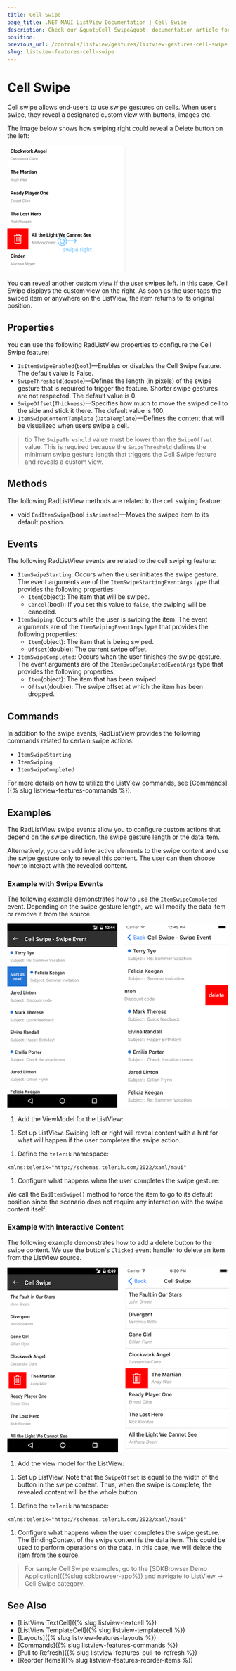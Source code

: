 ```yaml
---
title: Cell Swipe
page_title: .NET MAUI ListView Documentation | Cell Swipe
description: Check our &quot;Cell Swipe&quot; documentation article for Telerik ListView for .NT MAUI.
position: 
previous_url: /controls/listview/gestures/listview-gestures-cell-swipe
slug: listview-features-cell-swipe
---
```


# Cell Swipe

Cell swipe allows end-users to use swipe gestures on cells. When users swipe, they reveal a designated custom view with buttons, images etc.

The image below shows how swiping right could reveal a Delete button on the left:

![](images/listview-cellswipe.png)

You can reveal another custom view if the user swipes left. In this case, Cell Swipe displays the custom view on the right. As soon as the user taps the swiped item or anywhere on the ListView, the item returns to its original position.

## Properties

You can use the following RadListView properties to configure the Cell Swipe feature:

- `IsItemSwipeEnabled`(`bool`)&mdash;Enables or disables the Cell Swipe feature. The default value is False.
- `SwipeThreshold`(`double`)&mdash;Defines the length (in pixels) of the swipe gesture that is required to trigger the feature. Shorter swipe gestures are not respected. The default value is 0.
- `SwipeOffset`(`Thickness`)&mdash;Specifies how much to move the swiped cell to the side and stick it there. The default value is 100.
- `ItemSwipeContentTemplate` (`DataTemplate`)&mdash;Defines the content that will be visualized when users swipe a cell.

>tip The `SwipeThreshold` value must be lower than the `SwipeOffset` value. This is required because the `SwipeThreshold` defines the minimum swipe gesture length that triggers the Cell Swipe feature and reveals a custom view.

## Methods

The following RadListView methods are related to the cell swiping feature:

- void `EndItemSwipe`(bool `isAnimated`)&mdash;Moves the swiped item to its default position.

## Events

The following RadListView events are related to the cell swiping feature:

- `ItemSwipeStarting`: Occurs when the user initiates the swipe gesture. The event arguments are of the `ItemSwipeStartingEventArgs` type that provides the following properties:
  - `Item`(object): The item that will be swiped.
  - `Cancel`(bool): If you set this value to `false`, the swiping will be canceled.
- `ItemSwiping`: Occurs while the user is swiping the item. The event arguments are of the `ItemSwipingEventArgs` type that provides the following properties:
  - `Item`(object): The item that is being swiped.
  - `Offset`(double): The current swipe offset.
- `ItemSwipeCompleted`: Occurs when the user finishes the swipe gesture. The event arguments are of the `ItemSwipeCompletedEventArgs` type that provides the following properties:
  - `Item`(object): The item that has been swiped.
  - `Offset`(double): The swipe offset at which the item has been dropped.

## Commands

In addition to the swipe events, RadListView provides the following commands related to certain swipe actions:

- `ItemSwipeStarting`
- `ItemSwiping`
- `ItemSwipeCompleted`

For more details on how to utilize the ListView commands, see [Commands]({% slug listview-features-commands %}).
  
## Examples

The RadListView swipe events allow you to configure custom actions that depend on the swipe direction, the swipe gesture length or the data item.

Alternatively, you can add interactive elements to the swipe content and use the swipe gesture only to reveal this content. The user can then choose how to interact with the revealed content.

### Example with Swipe Events

The following example demonstrates how to use the `ItemSwipeCompleted` event. Depending on the swipe gesture length, we will modify the data item or remove it from the source.

![CellSwipe](images/listview-gestures-swipe-swipe-event.png)

1. Add the ViewModel for the ListView:

 <snippet id='listview-gestures-cellswipe-swipeevents-viewmodel'/>

1. Set up ListView. Swiping left or right will reveal content with a hint for what will happen if the user completes the swipe action.

 <snippet id='listview-gestures-cellswipe-swipeevents-listview'/>

1. Define the `telerik` namespace:

 ```XAML
xmlns:telerik="http://schemas.telerik.com/2022/xaml/maui"                 
 ```

1. Configure what happens when the user completes the swipe gesture:

 <snippet id='listview-gestures-cellswipe-swipeevents-swipecompleted'/>

We call the `EndItemSwipe()` method to force the item to go to its default position since the scenario does not require any interaction with the swipe content itself.

### Example with Interactive Content

The following example demonstrates how to add a delete button to the swipe content. We use the button's `Clicked` event handler to delete an item from the ListView source.

![CellSwipe](images/listview-gestures-swipe-interactive-content.png)

1. Add the view model for the ListView:

 <snippet id='listview-gestures-cellswipe-interactivecontent-viewmodel'/>

1. Set up ListView. Note that the `SwipeOffset` is equal to the width of the button in the swipe content. Thus, when the swipe is complete, the revealed content will be the whole button.

 <snippet id='listview-gestures-cellswipe-interactivecontent-listview'/>

1. Define the `telerik` namespace:

 ```XAML
xmlns:telerik="http://schemas.telerik.com/2022/xaml/maui"                 
 ```
 
1. Configure what happens when the user completes the swipe gesture. The BindingContext of the swipe content is the data item. This could be used to perform operations on the data. In this case, we will delete the item from the source.

 <snippet id='listview-gestures-cellswipe-interactivecontent-deleteitem'/>

> For sample Cell Swipe examples, go to the [SDKBrowser Demo Application]({%slug sdkbrowser-app%}) and navigate to ListView -> Cell Swipe category.

## See Also

- [ListView TextCell]({% slug listview-textcell %})
- [ListView TemplateCell]({% slug listview-templatecell %})
- [Layouts]({% slug listview-features-layouts %})
- [Commands]({% slug listview-features-commands %})
- [Pull to Refresh]({% slug listview-features-pull-to-refresh %})
- [Reorder Items]({% slug listview-features-reorder-items %})
